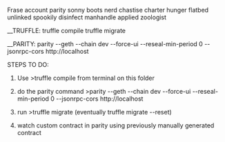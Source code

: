 Frase account parity sonny
boots nerd chastise charter hunger flatbed unlinked spookily disinfect manhandle applied zoologist


__TRUFFLE:
truffle compile 
truffle migrate

__PARITY:
parity --geth --chain dev --force-ui --reseal-min-period 0 --jsonrpc-cors http://localhost

STEPS TO DO:
1) Use >truffle compile from terminal on this folder

2) do the parity command >parity --geth --chain dev --force-ui --reseal-min-period 0 --jsonrpc-cors http://localhost

3) run >truffle migrate (eventually truffle migrate --reset)

4) watch custom contract in parity using previously manually generated contract 